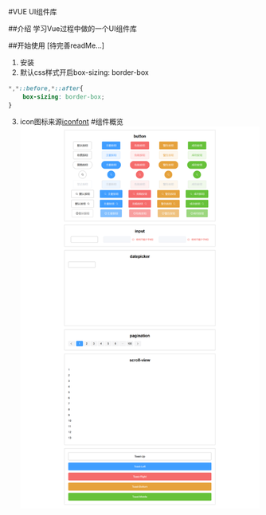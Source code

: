 #VUE UI组件库

##介绍
学习Vue过程中做的一个UI组件库

##开始使用
[待完善readMe...]
1. 安装
2. 默认css样式开启box-sizing: border-box
```scss
*,*::before,*::after{
    box-sizing: border-box;
}
```
3. icon图标来源[iconfont](https://www.iconfont.cn/manage/index?manage_type=myprojects&projectId=1622939)
#组件概览
![alt 目前的组件](./imageForChangeLog/组件.png)